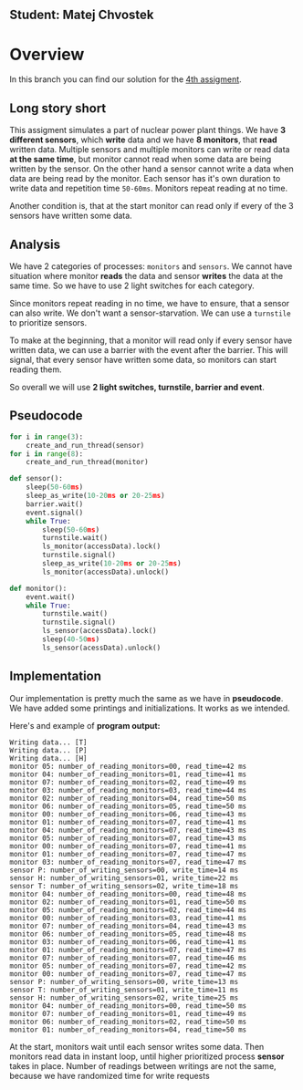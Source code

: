 ## Student: Matej Chvostek
# Overview
In this branch you can find our solution for the [4th assigment](https://uim.fei.stuba.sk/i-ppds/4-cvicenie-vecerajuci-filozofi-atomova-elektraren-%f0%9f%8d%bd%ef%b8%8f/).

## Long story short
This assigment simulates a part of nuclear power plant things. We have **3 different sensors**, which **write** data and we have **8 monitors**, that **read** written data.
Multiple sensors and multiple monitors can write or read data **at the same time**, but monitor cannot read when some data are being written by the sensor. On the other hand a sensor
cannot write a data when data are being read by the monitor. Each sensor has it's own duration to write data and repetition time `50-60ms`. Monitors repeat reading at no time.

Another condition is, that at the start monitor can read only if every of the 3 sensors have written some data.

## Analysis
We have 2 categories of processes: `monitors` and `sensors`. We cannot have situation where monitor **reads** the data and sensor **writes** the data at the same time.
So we have to use 2 light switches for each category.

Since monitors repeat reading in no time, we have to ensure, that a sensor can also write. We don't want a sensor-starvation. We can use a `turnstile` to prioritize sensors.

To make at the beginning, that a monitor will read only if every sensor have written data, we can use a barrier with the event after the barrier. This will signal, that
every sensor have written some data, so monitors can start reading them.

So overall we will use **2 light switches, turnstile, barrier and event**.

## Pseudocode
```python
for i in range(3):
    create_and_run_thread(sensor)
for i in range(8):
    create_and_run_thread(monitor)
```

```python
def sensor():
    sleep(50-60ms)
    sleep_as_write(10-20ms or 20-25ms)
    barrier.wait()
    event.signal()
    while True:
        sleep(50-60ms)
        turnstile.wait()
        ls_monitor(accessData).lock()
        turnstile.signal()
        sleep_as_write(10-20ms or 20-25ms)
        ls_monitor(accessData).unlock()
```

```python
def monitor():
    event.wait()
    while True:
        turnstile.wait()
        turnstile.signal()
        ls_sensor(accessData).lock()
        sleep(40-50ms)
        ls_sensor(acessData).unlock()
```

## Implementation
Our implementation is pretty much the same as we have in **pseudocode**. We have added some printings and initializations. It works as we intended.

Here's and example of **program output:**

```
Writing data... [T]
Writing data... [P]
Writing data... [H]
monitor 05: number_of_reading_monitors=00, read_time=42 ms
monitor 04: number_of_reading_monitors=01, read_time=41 ms
monitor 07: number_of_reading_monitors=02, read_time=49 ms
monitor 03: number_of_reading_monitors=03, read_time=44 ms
monitor 02: number_of_reading_monitors=04, read_time=50 ms
monitor 06: number_of_reading_monitors=05, read_time=50 ms
monitor 00: number_of_reading_monitors=06, read_time=43 ms
monitor 01: number_of_reading_monitors=07, read_time=41 ms
monitor 04: number_of_reading_monitors=07, read_time=43 ms
monitor 05: number_of_reading_monitors=07, read_time=43 ms
monitor 00: number_of_reading_monitors=07, read_time=41 ms
monitor 01: number_of_reading_monitors=07, read_time=47 ms
monitor 03: number_of_reading_monitors=07, read_time=47 ms
sensor P: number_of_writing_sensors=00, write_time=14 ms
sensor H: number_of_writing_sensors=01, write_time=22 ms
sensor T: number_of_writing_sensors=02, write_time=18 ms
monitor 04: number_of_reading_monitors=00, read_time=48 ms
monitor 02: number_of_reading_monitors=01, read_time=50 ms
monitor 05: number_of_reading_monitors=02, read_time=44 ms
monitor 00: number_of_reading_monitors=03, read_time=41 ms
monitor 07: number_of_reading_monitors=04, read_time=43 ms
monitor 06: number_of_reading_monitors=05, read_time=48 ms
monitor 03: number_of_reading_monitors=06, read_time=41 ms
monitor 01: number_of_reading_monitors=07, read_time=47 ms
monitor 07: number_of_reading_monitors=07, read_time=46 ms
monitor 05: number_of_reading_monitors=07, read_time=42 ms
monitor 00: number_of_reading_monitors=07, read_time=47 ms
sensor P: number_of_writing_sensors=00, write_time=13 ms
sensor T: number_of_writing_sensors=01, write_time=11 ms
sensor H: number_of_writing_sensors=02, write_time=25 ms
monitor 04: number_of_reading_monitors=00, read_time=50 ms
monitor 07: number_of_reading_monitors=01, read_time=49 ms
monitor 06: number_of_reading_monitors=02, read_time=50 ms
monitor 01: number_of_reading_monitors=04, read_time=50 ms
```

At the start, monitors wait until each sensor writes some data. Then monitors read data in instant loop, until higher prioritized process **sensor** takes in place. Number of readings between writings
are not the same, because we have randomized time for write requests
